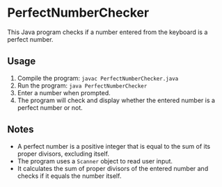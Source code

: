 # PerfectNumberChecker

This Java program checks if a number entered from the keyboard is a perfect number.

## Usage

1. Compile the program: `javac PerfectNumberChecker.java`
2. Run the program: `java PerfectNumberChecker`
3. Enter a number when prompted.
4. The program will check and display whether the entered number is a perfect number or not.

## Notes

- A perfect number is a positive integer that is equal to the sum of its proper divisors, excluding itself.
- The program uses a `Scanner` object to read user input.
- It calculates the sum of proper divisors of the entered number and checks if it equals the number itself.

